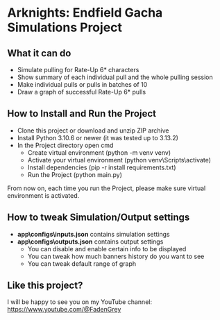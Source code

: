 # Arknights: Endfield Gacha Simulations Project

## What it can do

- Simulate pulling for Rate-Up 6* characters
- Show summary of each individual pull and the whole pulling session
- Make individual pulls or pulls in batches of 10
- Draw a graph of successful Rate-Up 6* pulls

## How to Install and Run the Project

- Clone this project or download and unzip ZIP archive
- Install Python 3.10.6 or newer (it was tested up to 3.13.2)
- In the Project directory open cmd
    - Create virtual environment (python -m venv venv)
    - Activate your virtual environment (python venv\Scripts\activate)
    - Install dependencies (pip -r install requirements.txt)
    - Run the Project (python main.py)

From now on, each time you run the Project, please make sure virtual environment is activated.

## How to tweak Simulation/Output settings

- **app\configs\inputs.json** contains simulation settings
- **app\configs\outputs.json** contains output settings
    - You can disable and enable certain info to be displayed
    - You can tweak how much banners history do you want to see
    - You can tweak default range of graph

## Like this project?

I will be happy to see you on my YouTube channel: https://www.youtube.com/@FadenGrey